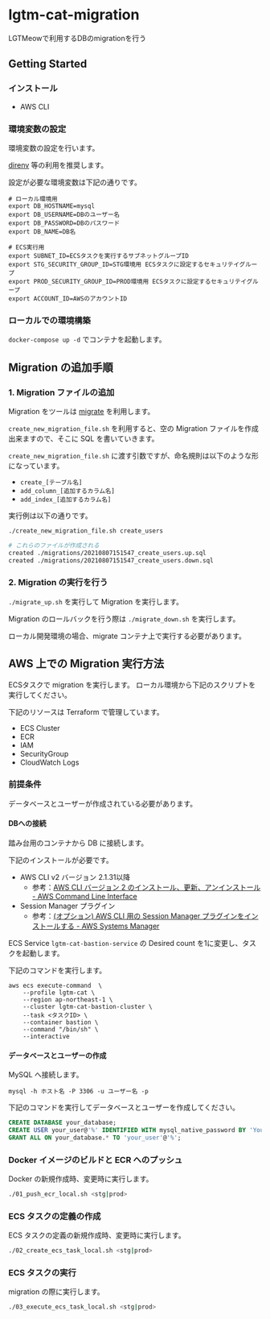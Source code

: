 # lgtm-cat-migration
LGTMeowで利用するDBのmigrationを行う

## Getting Started

### インストール
- AWS CLI

### 環境変数の設定

環境変数の設定を行います。

[direnv](https://github.com/direnv/direnv) 等の利用を推奨します。

設定が必要な環境変数は下記の通りです。

```
# ローカル環境用
export DB_HOSTNAME=mysql
export DB_USERNAME=DBのユーザー名
export DB_PASSWORD=DBのパスワード
export DB_NAME=DB名

# ECS実行用
export SUBNET_ID=ECSタスクを実行するサブネットグループID
export STG_SECURITY_GROUP_ID=STG環境用 ECSタスクに設定するセキュリテイグループ
export PROD_SECURITY_GROUP_ID=PROD環境用 ECSタスクに設定するセキュリテイグループ
export ACCOUNT_ID=AWSのアカウントID
```

### ローカルでの環境構築

`docker-compose up -d` でコンテナを起動します。

## Migration の追加手順

### 1. Migration ファイルの追加

Migration をツールは [migrate](https://github.com/golang-migrate/migrate) を利用します。

`create_new_migration_file.sh` を利用すると、空の Migration ファイルを作成出来ますので、そこに SQL を書いていきます。

`create_new_migration_file.sh` に渡す引数ですが、命名規則は以下のような形になっています。

- `create_[テーブル名]`
- `add_column_[追加するカラム名]`
- `add_index_[追加するカラム名]`

実行例は以下の通りです。

```bash
./create_new_migration_file.sh create_users

# これらのファイルが作成される
created ./migrations/20210807151547_create_users.up.sql
created ./migrations/20210807151547_create_users.down.sql
```

### 2. Migration の実行を行う

`./migrate_up.sh` を実行して Migration を実行します。

Migration のロールバックを行う際は `./migrate_down.sh` を実行します。

ローカル開発環境の場合、migrate コンテナ上で実行する必要があります。

## AWS 上での Migration 実行方法

ECSタスクで migration を実行します。
ローカル環境から下記のスクリプトを実行してください。

下記のリソースは Terraform で管理しています。

- ECS Cluster
- ECR
- IAM
- SecurityGroup
- CloudWatch Logs

### 前提条件

データベースとユーザーが作成されている必要があります。

#### DBへの接続

踏み台用のコンテナから DB に接続します。

下記のインストールが必要です。

- AWS CLI v2 バージョン 2.1.31以降
    - 参考：[AWS CLI バージョン 2 のインストール、更新、アンインストール - AWS Command Line Interface](https://docs.aws.amazon.com/ja_jp/cli/latest/userguide/install-cliv2.html)
- Session Manager プラグイン
    - 参考：[(オプション) AWS CLI 用の Session Manager プラグインをインストールする - AWS Systems Manager](https://docs.aws.amazon.com/ja_jp/systems-manager/latest/userguide/session-manager-working-with-install-plugin.html)

ECS Service `lgtm-cat-bastion-service` の Desired count を1に変更し、タスクを起動します。

下記のコマンドを実行します。

```shell
aws ecs execute-command  \
    --profile lgtm-cat \
    --region ap-northeast-1 \
    --cluster lgtm-cat-bastion-cluster \
    --task <タスクID> \
    --container bastion \
    --command "/bin/sh" \
    --interactive
```

#### データベースとユーザーの作成

MySQL へ接続します。

```
mysql -h ホスト名 -P 3306 -u ユーザー名 -p
```

下記のコマンドを実行してデータベースとユーザーを作成してください。

```sql
CREATE DATABASE your_database;
CREATE USER your_user@'%' IDENTIFIED WITH mysql_native_password BY 'YourPassword';
GRANT ALL ON your_database.* TO 'your_user'@'%';
```

### Docker イメージのビルドと ECR へのプッシュ

Docker の新規作成時、変更時に実行します。

```bash
./01_push_ecr_local.sh <stg|prod>
```

### ECS タスクの定義の作成

ECS タスクの定義の新規作成時、変更時に実行します。

```bash
./02_create_ecs_task_local.sh <stg|prod>
```

### ECS タスクの実行

migration の際に実行します。

```bash
./03_execute_ecs_task_local.sh <stg|prod>
```
